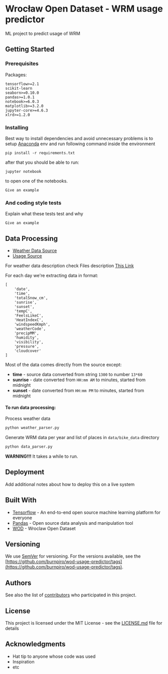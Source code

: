 # Wrocław Open Dataset - WRM usage predictor

ML project to predict usage of WRM

## Getting Started

### Prerequisites

Packages:
```
tensorflow>=2.1
scikit-learn
seaborn>=0.10.0
pandas>=1.0.1
notebook>=6.0.3
matplotlib>=3.2.0
jupyter-core>=4.6.3
xlrd>=1.2.0
```

### Installing

Best way to install dependencies and avoid unnecessary problems is to setup [Anaconda](https://www.anaconda.com/) env and run following command inside the environment

```
pip install -r requirements.txt
```

after that you should be able to run:

```
jupyter notebook
```

to open one of the notebooks.

```
Give an example
```

### And coding style tests

Explain what these tests test and why

```
Give an example
```

## Data Processing

- [Weather Data Source](http://worldweatheronline.com)
- [Usage Source](https://www.wroclaw.pl/open-data/dataset/przejazdy-wroclawskiego-roweru-miejskiego-archiwalne)

For weather data description check Files description [This Link](https://www.worldweatheronline.com/developer/api/docs/historical-weather-api.aspx)

For each day we're extracting data in format:
```
[
    'date',
    'time',
    'totalSnow_cm',
    'sunrise',
    'sunset',
    'tempC',
    'FeelsLikeC',
    'HeatIndexC',
    'windspeedKmph',
    'weatherCode',
    'precipMM',
    'humidity',
    'visibility',
    'pressure',
    'cloudcover'
]
```

Most of the data comes directly from the source except:
- **time** - source data converted from string `1300` to number `13*60`
- **sunrise** - date converted from `HH:mm AM` to minutes, started from midnight
- **sunset** - date converted from `HH:mm PM` to minutes, started from midnight

#### To run data processing:
Process weather data
```bash
python weather_parser.py
```

Generate WRM data per year and list of places in `data/bike_data` directory
```bash
python data_parser.py
```
**WARNING!!!** It takes a while to run.

## Deployment

Add additional notes about how to deploy this on a live system

## Built With

* [Tensorflow](https://www.tensorflow.org/) - An end-to-end open source machine learning platform for everyone
* [Pandas](https://pandas.pydata.org/) - Open source data analysis and manipulation tool
* [WOD](https://www.wroclaw.pl/open-data/) - Wroclaw Open Dataset

## Versioning

We use [SemVer](http://semver.org/) for versioning. For the versions available, see the [https://github.com/burnpiro/wod-usage-predictor/tags](https://github.com/burnpiro/wod-usage-predictor/tags). 

## Authors

See also the list of [contributors](https://github.com/burnpiro/wod-usage-predictor/contributors) who participated in this project.

## License

This project is licensed under the MIT License - see the [LICENSE.md](LICENSE.md) file for details

## Acknowledgments

* Hat tip to anyone whose code was used
* Inspiration
* etc
